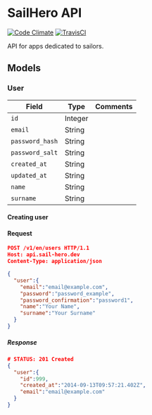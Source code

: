 SailHero API
============
[![Code Climate](https://codeclimate.com/github/czajkovsky/sailhero-api.png)](https://codeclimate.com/github/czajkovsky/sailhero-api)
[![TravisCI](https://travis-ci.org/czajkovsky/sailhero-api.svg)](https://travis-ci.org/czajkovsky/sailhero-api)

API for apps dedicated to sailors.

## Models

### User
| Field                      | Type    | Comments |
| -------------------------- | ------- | -------- |
| <code>id</code>            | Integer |          |
| <code>email</code>         | String  |          |
| <code>password_hash</code> | String  |          |
| <code>password_salt</code> | String  |          |
| <code>created_at</code>    | String  |          |
| <code>updated_at</code>    | String  |          |
| <code>name</code>          | String  |          |
| <code>surname</code>       | String  |          |

#### Creating user

#### Request
```json
POST /v1/en/users HTTP/1.1
Host: api.sail-hero.dev
Content-Type: application/json

{
  "user":{
    "email":"email@example.com",
    "password":"password_example",
    "password_confirmation":"password1",
    "name":"Your Name",
    "surname":"Your Surname"
  }
}
```

##### Response
```json
# STATUS: 201 Created
{
  "user":{
    "id":999,
    "created_at":"2014-09-13T09:57:21.402Z",
    "email":"email@example.com"
  }
}
```

